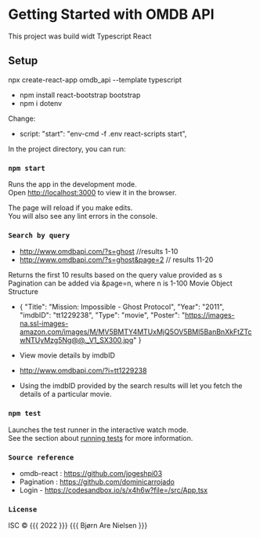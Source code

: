 # Getting Started with OMDB API

This project was build widt Typescript React

## Setup

npx create-react-app omdb_api --template typescript

- npm install react-bootstrap bootstrap
- npm i dotenv

Change:

- script: "start": "env-cmd -f .env react-scripts start",

In the project directory, you can run:

### `npm start`

Runs the app in the development mode.\
Open [http://localhost:3000](http://localhost:3000) to view it in the browser.

The page will reload if you make edits.\
You will also see any lint errors in the console.

### `Search by query`

- http://www.omdbapi.com/?s=ghost //results 1-10
- http://www.omdbapi.com/?s=ghost&page=2 // results 11-20

Returns the first 10 results based on the query value provided as s
Pagination can be added via &page=n, where n is 1-100
Movie Object Structure

- {
  "Title": "Mission: Impossible - Ghost Protocol",
  "Year": "2011",
  "imdbID": "tt1229238",
  "Type": "movie",
  "Poster": "https://images-na.ssl-images-amazon.com/images/M/MV5BMTY4MTUxMjQ5OV5BMl5BanBnXkFtZTcwNTUyMzg5Ng@@._V1_SX300.jpg"
  }

- View movie details by imdbID
- http://www.omdbapi.com/?i=tt1229238
- Using the imdbID provided by the search results will let you fetch the details of a particular movie.

### `npm test`

Launches the test runner in the interactive watch mode.\
See the section about [running tests](https://facebook.github.io/create-react-app/docs/running-tests) for more information.

### `Source reference`

- omdb-react : https://github.com/jogeshpi03
- Pagination : https://github.com/dominicarrojado
- Login - https://codesandbox.io/s/x4h6w?file=/src/App.tsx

### `License`

ISC © {{{ 2022 }}} {{{ Bjørn Are Nielsen }}}
